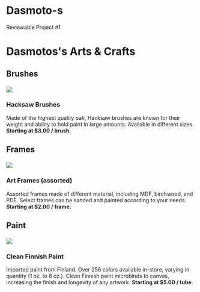 # Dasmoto-s
Reviewable Project #1

<!DOCTYPE html>

<html>
  <head>
    <title>Dasmoto's Arts & Crafts</title>
    <link href="/Users/ieshaforde/Documents/CODING/DasmotoProject/resources/css/style.css" type="text/css" rel="stylesheet">
  </head>
  <body>
    <h1><p class="dasmotos">Dasmotos's Arts & Crafts</p></h1>
      <h2><p class="brushes">Brushes</p></h2>
        <img src="https://s3.amazonaws.com/codecademy-content/courses/freelance-1/unit-2/hacksaw.jpeg"/>
        <h3>Hacksaw Brushes</h3>
        <p>Made of the highest quality oak, Hacksaw brushes are known for their weight and ability to hold paint in large amounts. Available in different sizes. <strong>Starting at $3.00 / brush.</strong></p>
    <h2><p class="frames">Frames</p></h2>
      <img src="https://s3.amazonaws.com/codecademy-content/courses/freelance-1/unit-2/frames.jpeg"/>
      <h3>Art Frames (assorted)</h3>
      <p>Assorted frames made of different material, including MDF, birchwood, and PDE. Select frames can be sanded and painted according to your needs. <strong>Starting at $2.00 / frame.</strong></p>
    <h2><p class="paint">Paint</p></h2>
    <img src="https://s3.amazonaws.com/codecademy-content/courses/freelance-1/unit-2/finnish.jpeg"/>
    <h3>Clean Finnish Paint</h3>
    <p>Imported paint from Finland. Over 256 colors available in-store, varying in quantity (1 oz. to 8 oz.). Clean Finnish paint microbinds to canvas, increasing the finish and longevity of any artwork. <strong>Starting at $5.00 / tube.</strong></p>
  </body>
</html>

